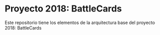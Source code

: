 # Proyecto 2018: BattleCards

Este repositorio tiene los elementos de la arquitectura base del proyecto 2018: BattleCards
